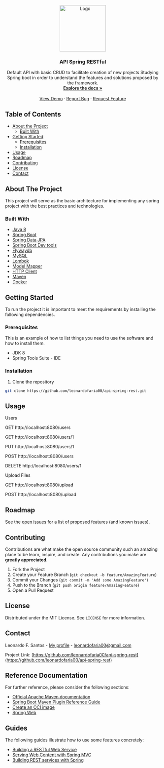 <!--
*** Thanks for checking out this README Template. If you have a suggestion that would
*** make this better, please fork the repo and create a pull request or simply open
*** an issue with the tag "enhancement".
*** Thanks again! Now go create something AMAZING! :D
-->

<!-- PROJECT SHIELDS -->
<!--
*** I'm using markdown "reference style" links for readability.
*** Reference links are enclosed in brackets [ ] instead of parentheses ( ).
*** See the bottom of this document for the declaration of the reference variables
*** for contributors-url, forks-url, etc. This is an optional, concise syntax you may use.
*** https://www.markdownguide.org/basic-syntax/#reference-style-links
-->

<!-- [![Contributors][contributors-shield]][contributors-url]
[![Forks][forks-shield]][forks-url]
[![Stargazers][stars-shield]][stars-url]
[![Issues][issues-shield]][issues-url]
[![MIT License][license-shield]][license-url]
[![LinkedIn][linkedin-shield]][linkedin-url] -->

<!-- PROJECT LOGO -->
<br />
<p align="center">
  <a href="https://github.com/leonardofaria00/api-spring-rest">
    <img src="https://spring.io/images/spring-logo-9146a4d3298760c2e7e49595184e1975.svg" alt="Logo" width="150" height="150">
  </a>

  <h3 align="center">API Spring RESTful</h3>

  <p align="center">
    Default API with basic CRUD to facilitate creation of new projects
    Studying Spring boot in order to understand the features and solutions proposed by the framework.
    <br />
    <a href="https://github.com/leonardofaria00/api-spring-rest"><strong>Explore the docs »</strong></a>
    <br />
    <br />
    <a href="https://github.com/leonardofaria00/api-spring-rest">View Demo</a>
    ·
    <a href="https://github.com/leonardofaria00/api-spring-rest/issues">Report Bug</a>
    ·
    <a href="https://github.com/leonardofaria00/api-spring-rest/issues">Request Feature</a>
  </p>
</p>

<!-- TABLE OF CONTENTS -->

## Table of Contents

- [About the Project](#about-the-project)
  - [Built With](#built-with)
- [Getting Started](#getting-started)
  - [Prerequisites](#prerequisites)
  - [Installation](#installation)
- [Usage](#usage)
- [Roadmap](#roadmap)
- [Contributing](#contributing)
- [License](#license)
- [Contact](#contact)
<!-- - [Acknowledgements](#acknowledgements) -->

<!-- ABOUT THE PROJECT -->

## About The Project

This project will serve as the basic architecture for implementing any spring project with the best practices and technologies.

### Built With

<!-- This section should list any major frameworks that you built your project using. Leave any add-ons/plugins for the acknowledgements section. Here are a few examples. -->

- [Java 8](https://www.oracle.com/br/java/technologies/javase/javase-jdk8-downloads.html)
- [Spring Boot](https://spring.io/projects/spring-boot)
- [Spring Data JPA](https://spring.io/projects/spring-data-jpa)
- [Spring Boot Dev tools](https://docs.spring.io/spring-boot/docs/1.5.16.RELEASE/reference/html/using-boot-devtools.html)
- [Flywaydb](https://flywaydb.org/)
- [MySQL](https://www.mysql.com/)
- [Lombok](https://projectlombok.org/)
- [Model Mapper](http://modelmapper.org/)
- [HTTP Client](https://docs.oracle.com/en/java/javase/11/docs/api/java.net.http/java/net/http/HttpClient.html)
- [Maven](https://maven.apache.org/)
- [Docker](https://www.docker.com/)


<!-- GETTING STARTED -->

## Getting Started

To run the project it is important to meet the requirements by installing the following dependencies.

### Prerequisites

This is an example of how to list things you need to use the software and how to install them.

- JDK 8
- Spring Tools Suite - IDE

### Installation

<!-- 1. Get a free API Key at [https://example.com](https://example.com) -->

1. Clone the repository

```sh
git clone https://github.com/leonardofaria00/api-spring-rest.git
```

<!-- USAGE EXAMPLES -->

## Usage

<!-- Use this space to show useful examples of how a project can be used. Additional screenshots, code examples and demos work well in this space. You may also link to more resources. -->
Users

GET http://localhost:8080/users

GET http://localhost:8080/users/1

PUT http://localhost:8080/users/1

POST http://localhost:8080/users

DELETE http://localhost:8080/users/1 

Upload Files

GET http://localhost:8080/upload

POST http://localhost:8080/upload

<!-- _For more examples, please refer to the [Documentation](https://example.com)_ -->

<!-- ROADMAP -->

## Roadmap

See the [open issues](https://github.com/leonardofaria00/api-spring-rest/issues) for a list of proposed features (and known issues).

<!-- CONTRIBUTING -->

## Contributing

Contributions are what make the open source community such an amazing place to be learn, inspire, and create. Any contributions you make are **greatly appreciated**.

1. Fork the Project
2. Create your Feature Branch (`git checkout -b feature/AmazingFeature`)
3. Commit your Changes (`git commit -m 'Add some AmazingFeature'`)
4. Push to the Branch (`git push origin feature/AmazingFeature`)
5. Open a Pull Request

<!-- LICENSE -->

## License

Distributed under the MIT License. See `LICENSE` for more information.

<!-- CONTACT -->

## Contact

Leonardo F. Santos - [My profile](https://linktr.ee/faria.leo) - leonardofaria00@gmail.com

Project Link: [https://github.com/leonardofaria00/api-spring-rest](https://github.com/leonardofaria00/api-spring-rest)


## Reference Documentation
For further reference, please consider the following sections:

* [Official Apache Maven documentation](https://maven.apache.org/guides/index.html)
* [Spring Boot Maven Plugin Reference Guide](https://docs.spring.io/spring-boot/docs/2.3.1.RELEASE/maven-plugin/reference/html/)
* [Create an OCI image](https://docs.spring.io/spring-boot/docs/2.3.1.RELEASE/maven-plugin/reference/html/#build-image)
* [Spring Web](https://docs.spring.io/spring-boot/docs/2.3.1.RELEASE/reference/htmlsingle/#boot-features-developing-web-applications)


## Guides
The following guides illustrate how to use some features concretely:

* [Building a RESTful Web Service](https://spring.io/guides/gs/rest-service/)
* [Serving Web Content with Spring MVC](https://spring.io/guides/gs/serving-web-content/)
* [Building REST services with Spring](https://spring.io/guides/tutorials/bookmarks/)

<!-- ACKNOWLEDGEMENTS -->

<!-- ## Acknowledgements

- [GitHub Emoji Cheat Sheet](https://www.webpagefx.com/tools/emoji-cheat-sheet)
- [Img Shields](https://shields.io)
- [Choose an Open Source License](https://choosealicense.com)
- [GitHub Pages](https://pages.github.com)
- [Animate.css](https://daneden.github.io/animate.css)
- [Loaders.css](https://connoratherton.com/loaders)
- [Slick Carousel](https://kenwheeler.github.io/slick)
- [Smooth Scroll](https://github.com/cferdinandi/smooth-scroll)
- [Sticky Kit](http://leafo.net/sticky-kit)
- [JVectorMap](http://jvectormap.com)
- [Font Awesome](https://fontawesome.com) -->

<!-- MARKDOWN LINKS & IMAGES -->
<!-- https://www.markdownguide.org/basic-syntax/#reference-style-links -->

<!-- [contributors-shield]: https://img.shields.io/github/contributors/othneildrew/Best-README-Template.svg?style=flat-square
[contributors-url]: https://github.com/othneildrew/Best-README-Template/graphs/contributors
[forks-shield]: https://img.shields.io/github/forks/othneildrew/Best-README-Template.svg?style=flat-square
[forks-url]: https://github.com/othneildrew/Best-README-Template/network/members
[stars-shield]: https://img.shields.io/github/stars/othneildrew/Best-README-Template.svg?style=flat-square
[stars-url]: https://github.com/othneildrew/Best-README-Template/stargazers
[issues-shield]: https://img.shields.io/github/issues/othneildrew/Best-README-Template.svg?style=flat-square
[issues-url]: https://github.com/othneildrew/Best-README-Template/issues
[license-shield]: https://img.shields.io/github/license/othneildrew/Best-README-Template.svg?style=flat-square
[license-url]: https://github.com/othneildrew/Best-README-Template/blob/master/LICENSE.txt
[linkedin-shield]: https://img.shields.io/badge/-LinkedIn-black.svg?style=flat-square&logo=linkedin&colorB=555
[linkedin-url]: https://linkedin.com/in/othneildrew
[product-screenshot]: images/screenshot.png -->